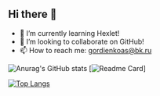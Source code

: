 ## Hi there 👋
- 🌱 I’m currently learning Hexlet!
- 👯 I’m looking to collaborate on GitHub!
- 📫 How to reach me: gordienkoas@bk.ru
  
![Anurag's GitHub stats](https://github-readme-stats.vercel.app/api?username=gordienkoas&theme=dark&show_icons=true) [![Readme Card](https://github-readme-stats.vercel.app/api/pin/?username=gordienkoas&repo=github-readme-stats)]

[![Top Langs](https://github-readme-stats.vercel.app/api/top-langs/?username=gordienkoas&layout=compact)](https://github.com/anuraghazra/github-readme-stats)
<!--
**gordienkoas/gordienkoas** is a ✨ _special_ ✨ repository because its `README.md` (this file) appears on your GitHub profile.

Here are some ideas to get you started:

- 🔭 I’m currently working on ...
- 🌱 I’m currently learning ...
- 👯 I’m looking to collaborate on ...
- 🤔 I’m looking for help with ...
- 💬 Ask me about ...
- 📫 How to reach me: ...
- 😄 Pronouns: ...
- ⚡ Fun fact: ...
-->
